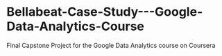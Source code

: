 # Bellabeat-Case-Study---Google-Data-Analytics-Course
Final Capstone Project for the Google Data Analytics course on Coursera
